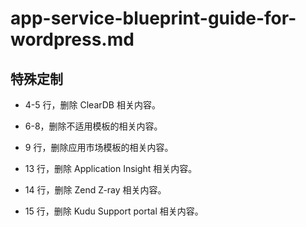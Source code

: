 # app-service-blueprint-guide-for-wordpress.md

## 特殊定制

* 4-5 行，删除 ClearDB 相关内容。

* 6-8，删除不适用模板的相关内容。

* 9 行，删除应用市场模板的相关内容。

* 13 行，删除 Application Insight 相关内容。

* 14 行，删除 Zend Z-ray 相关内容。

* 15 行，删除 Kudu Support portal 相关内容。